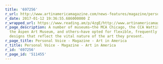 ```yaml
---
title: '697256'
r_url: http://www.artinamericamagazine.com/news-features/magazine/personal-voice/
r_date: 2017-01-12 19:36:55.686000000 Z
r_wrapped_url: https://www.reading.am/p/4zgE/http://www.artinamericamagazine.com/news-features/magazine/personal-voice/
r_page_description: A number of museums—the MCA Chicago, the CCA Wattis Institute,
  the Aspen Art Museum, and others—have opted for flexible, frequently changing website
  designs that reflect the vital nature of the art they present. 
r_page_title: Personal Voice - Magazine - Art in America
r_title: Personal Voice - Magazine - Art in America
r_id: '697256'
r_page_id: '511455'
---
```


